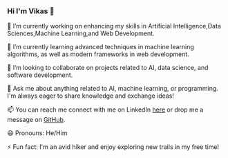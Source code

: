 ### Hi  I'm Vikas 👋



🔭 I’m currently working on enhancing my skills in Artificial Intelligence,Data Sciences,Machine Learning,and Web Development.


🌱 I’m currently learning advanced techniques in machine learning algorithms, as well as modern frameworks in web development.

👯 I’m looking to collaborate on projects related to AI, data science, and software development.

💬 Ask me about anything related to AI, machine learning, or programming. I'm always eager to share knowledge and exchange ideas!

📫 You can reach me  connect with me on LinkedIn [here](https://www.linkedin.com/in/vikas) or drop me a message on [GitHub]().

😄 Pronouns: He/Him

⚡ Fun fact: I'm an avid hiker and enjoy exploring new trails in my free time!
